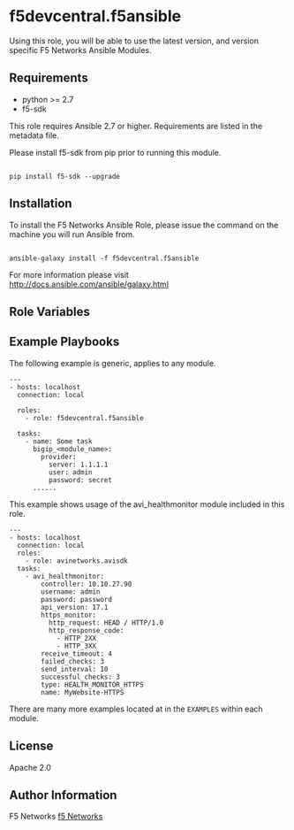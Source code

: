 # f5devcentral.f5ansible

Using this role, you will be able to use the latest version, and version specific F5 Networks
Ansible Modules.

## Requirements

 - python >= 2.7
 - f5-sdk

This role requires Ansible 2.7 or higher. Requirements are listed in the metadata file.

Please install f5-sdk from pip prior to running this module.
```

pip install f5-sdk --upgrade
```

## Installation

To install the F5 Networks Ansible Role, please issue the command on the machine you will
run Ansible from.
```

ansible-galaxy install -f f5devcentral.f5ansible
```

For more information please visit http://docs.ansible.com/ansible/galaxy.html

## Role Variables



## Example Playbooks

The following example is generic, applies to any module.

```
---
- hosts: localhost
  connection: local

  roles:
    - role: f5devcentral.f5ansible

  tasks:
    - name: Some task
      bigip_<module_name>:
        provider:
          server: 1.1.1.1
          user: admin
          password: secret
      ......
```

This example shows usage of the avi_healthmonitor module included in this role.

```
---
- hosts: localhost
  connection: local
  roles:
    - role: avinetworks.avisdk
  tasks:
    - avi_healthmonitor:
        controller: 10.10.27.90
        username: admin
        password: password
        api_version: 17.1
        https_monitor:
          http_request: HEAD / HTTP/1.0
          http_response_code:
            - HTTP_2XX
            - HTTP_3XX
        receive_timeout: 4
        failed_checks: 3
        send_interval: 10
        successful_checks: 3
        type: HEALTH_MONITOR_HTTPS
        name: MyWebsite-HTTPS
```

There are many more examples located at in the ``EXAMPLES`` within each module.

## License

Apache 2.0

## Author Information

F5 Networks
[f5 Networks](http://www.f5.com)
